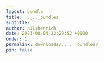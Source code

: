 ```yaml
---
layout: bundle
title: .._.._bundles
subtitle: 
author: nilshenrich
date: 2023-08-04 22:29:52 +0000
order: 1
permalink: downloads/.._.._bundles/
pin: false
---
```


